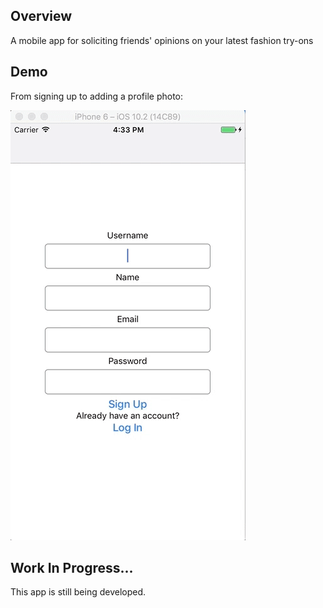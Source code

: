 ## Overview
A mobile app for soliciting friends' opinions on your latest fashion try-ons

## Demo
From signing up to adding a profile photo:

![Alt text](/src/assets/20170413_dresscode_signup_2.gif	 "Signing Up")

## Work In Progress...
This app is still being developed.
